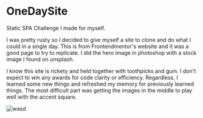 # OneDaySite
Static SPA Challenge I made for myself.

I was pretty rusty so I decided to give myself a site to clone and do what I could in a single day. This is from Frontendmentor's website and it was a good page to try to replicate. I did the hero image in photoshop with a stock image I found on unsplash. 

I know this site is rickety and held together with toothpicks and gum. I don't expect to win any awards for code clarity or efficiency. Regardless, I learned some new things and refreshed my memory for previously learned things. The most difficult part was getting the images in the middle to play well with the accent square. 

![wasd](https://user-images.githubusercontent.com/50127921/152823310-b92483a8-b263-46f1-8674-f00be8c873a7.png)
